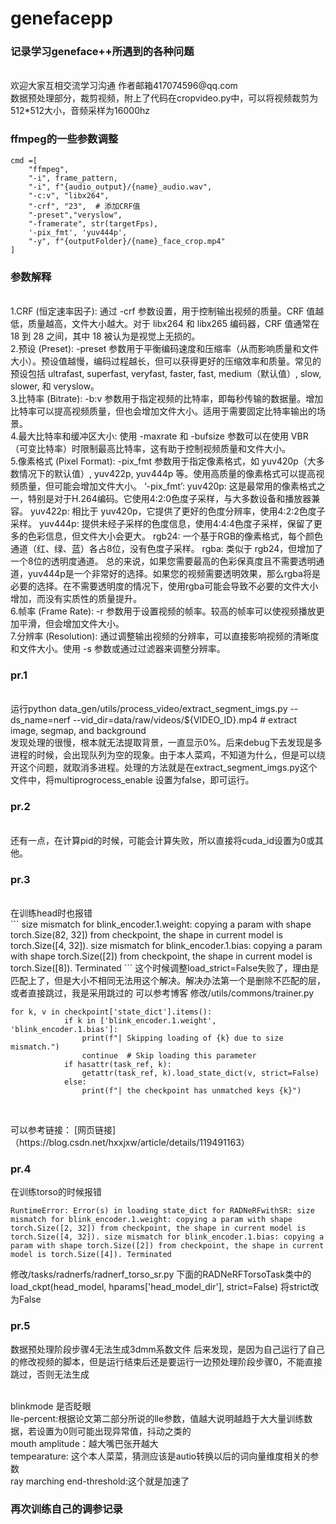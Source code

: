 # genefacepp
### 记录学习geneface++所遇到的各种问题
<br>
欢迎大家互相交流学习沟通 作者邮箱417074596@qq.com
<br>
数据预处理部分，裁剪视频，附上了代码在cropvideo.py中，可以将视频裁剪为512*512大小，音频采样为16000hz
<br>

### ffmpeg的一些参数调整

```
cmd =[
    "ffmpeg",
    "-i", frame_pattern,
    "-i", f"{audio_output}/{name}_audio.wav",
    "-c:v", "libx264",
    "-crf", "23",  # 添加CRF值
    "-preset","veryslow",
    "-framerate", str(targetFps),
    '-pix_fmt', 'yuv444p',
    "-y", f"{outputFolder}/{name}_face_crop.mp4"
]
```
### 参数解释
<br>
1.CRF (恒定速率因子): 通过 -crf 参数设置，用于控制输出视频的质量。CRF 值越低，质量越高，文件大小越大。对于 libx264 和 libx265 编码器，CRF 值通常在 18 到 28 之间，其中 18 被认为是视觉上无损的。
<br>
2.预设 (Preset): -preset 参数用于平衡编码速度和压缩率（从而影响质量和文件大小）。预设值越慢，编码过程越长，但可以获得更好的压缩效率和质量。常见的预设包括 ultrafast, superfast, veryfast, faster, fast, medium（默认值）, slow, slower, 和 veryslow。
<br>
3.比特率 (Bitrate): -b:v 参数用于指定视频的比特率，即每秒传输的数据量。增加比特率可以提高视频质量，但也会增加文件大小。适用于需要固定比特率输出的场景。
<br>
4.最大比特率和缓冲区大小: 使用 -maxrate 和 -bufsize 参数可以在使用 VBR（可变比特率）时限制最高比特率，这有助于控制视频质量和文件大小。
<br>
5.像素格式 (Pixel Format): -pix_fmt 参数用于指定像素格式，如 yuv420p（大多数情况下的默认值）, yuv422p, yuv444p 等。使用高质量的像素格式可以提高视频质量，但可能会增加文件大小。
‘-pix_fmt’:
yuv420p: 这是最常用的像素格式之一，特别是对于H.264编码。它使用4:2:0色度子采样，与大多数设备和播放器兼容。
yuv422p: 相比于 yuv420p，它提供了更好的色度分辨率，使用4:2:2色度子采样。
yuv444p: 提供未经子采样的色度信息，使用4:4:4色度子采样，保留了更多的色彩信息，但文件大小会更大。
rgb24: 一个基于RGB的像素格式，每个颜色通道（红、绿、蓝）各占8位，没有色度子采样。
rgba: 类似于 rgb24，但增加了一个8位的透明度通道。
总的来说，如果您需要最高的色彩保真度且不需要透明通道，yuv444p是一个非常好的选择。如果您的视频需要透明效果，那么rgba将是必要的选择。在不需要透明度的情况下，使用rgba可能会导致不必要的文件大小增加，而没有实质性的质量提升。
<br>
6.帧率 (Frame Rate): -r 参数用于设置视频的帧率。较高的帧率可以使视频播放更加平滑，但会增加文件大小。
<br>
7.分辨率 (Resolution): 通过调整输出视频的分辨率，可以直接影响视频的清晰度和文件大小。使用 -s 参数或通过过滤器来调整分辨率。

### pr.1
<br>
运行python data_gen/utils/process_video/extract_segment_imgs.py --ds_name=nerf --vid_dir=data/raw/videos/${VIDEO_ID}.mp4 # extract image, segmap, and background
<br>
发现处理的很慢，根本就无法提取背景，一直显示0%。后来debug下去发现是多进程的时候，会出现队列为空的现象。由于本人菜鸡，不知道为什么，但是可以绕开这个问题，就取消多进程。处理的方法就是在extract_segment_imgs.py这个文件中，将multiprogrocess_enable 设置为false，即可运行。

### pr.2
<br>
还有一点，在计算pid的时候，可能会计算失败，所以直接将cuda_id设置为0或其他。
<br>

### pr.3
<br>
在训练head时也报错
<br>
```
size mismatch for blink_encoder.1.weight: copying a param with shape torch.Size(82, 32]) from checkpoint, the shape in current model is torch.Size([4, 32]). size mismatch for blink_encoder.1.bias: copying a param with shape torch.Size([2]) from checkpoint, the shape in current model is torch.Size([8]). Terminated
```
这个时候调整load_strict=False失败了，理由是匹配上了，但是大小不相同无法用这个解决。解决办法第一个是删除不匹配的层，或者直接跳过，我是采用跳过的
可以参考博客
修改/utils/commons/trainer.py 

```
for k, v in checkpoint['state_dict'].items():
            if k in ['blink_encoder.1.weight', 'blink_encoder.1.bias']:
                print(f"| Skipping loading of {k} due to size mismatch.")
                continue  # Skip loading this parameter
            if hasattr(task_ref, k):
                getattr(task_ref, k).load_state_dict(v, strict=False)
            else:
                print(f"| the checkpoint has unmatched keys {k}")
                
```
<br>
可以参考链接：
[网页链接]（https://blog.csdn.net/hxxjxw/article/details/119491163）

### pr.4
在训练torso的时候报错
```
RuntimeError: Error(s) in loading state_dict for RADNeRFwithSR: size mismatch for blink_encoder.1.weight: copying a param with shape torch.Size([2, 32]) from checkpoint, the shape in current model is torch.Size([4, 32]). size mismatch for blink_encoder.1.bias: copying a param with shape torch.Size([2]) from checkpoint, the shape in current model is torch.Size([4]). Terminated
```
修改/tasks/radnerfs/radnerf_torso_sr.py 下面的RADNeRFTorsoTask类中的load_ckpt(head_model, hparams['head_model_dir'], strict=False) 将strict改为False
 
### pr.5
数据预处理阶段步骤4无法生成3dmm系数文件
后来发现，是因为自己运行了自己的修改视频的脚本，但是运行结束后还是要运行一边预处理阶段步骤0，不能直接跳过，否则无法生成

<br>
blinkmode 是否眨眼
<br>
lle-percent:根据论文第二部分所说的lle参数，值越大说明越趋于大大量训练数据，若设置为0则可能出现异常值，抖动之类的
<br>
mouth amplitude：越大嘴巴张开越大
<br>
tempearature: 这个本人菜菜，猜测应该是autio转换以后的词向量维度相关的参数
<br>
ray marching end-threshold:这个就是加速了

### 再次训练自己的调参记录

